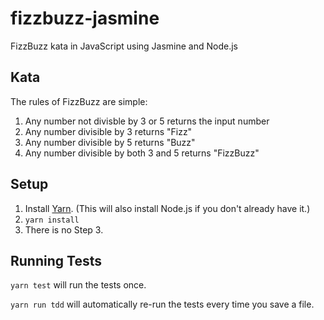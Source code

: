 # fizzbuzz-jasmine
FizzBuzz kata in JavaScript using Jasmine and Node.js

## Kata

The rules of FizzBuzz are simple:

1. Any number not divisble by 3 or 5 returns the input number
2. Any number divisible by 3 returns "Fizz"
3. Any number divisible by 5 returns "Buzz"
4. Any number divisible by both 3 and 5 returns "FizzBuzz"

## Setup

1. Install [Yarn](https://yarnpkg.com/lang/en/docs/install/). (This will also install Node.js if you don't already have it.)
2. `yarn install`
3. There is no Step 3.

##  Running Tests

`yarn test` will run the tests once. 

`yarn run tdd` will automatically re-run the tests every time you save a file.
